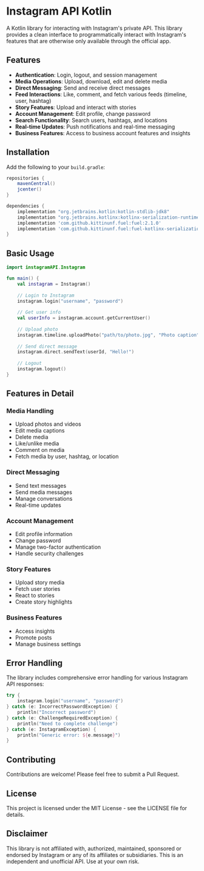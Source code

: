 # Instagram API Kotlin

A Kotlin library for interacting with Instagram's private API. This library provides a clean interface to programmatically interact with Instagram's features that are otherwise only available through the official app.

## Features

- **Authentication**: Login, logout, and session management
- **Media Operations**: Upload, download, edit and delete media
- **Direct Messaging**: Send and receive direct messages
- **Feed Interactions**: Like, comment, and fetch various feeds (timeline, user, hashtag)
- **Story Features**: Upload and interact with stories
- **Account Management**: Edit profile, change password
- **Search Functionality**: Search users, hashtags, and locations
- **Real-time Updates**: Push notifications and real-time messaging
- **Business Features**: Access to business account features and insights

## Installation

Add the following to your `build.gradle`:

```gradle
repositories {
    mavenCentral()
    jcenter()
}

dependencies {
    implementation "org.jetbrains.kotlin:kotlin-stdlib-jdk8"
    implementation "org.jetbrains.kotlinx:kotlinx-serialization-runtime:0.11.1"
    implementation 'com.github.kittinunf.fuel:fuel:2.1.0'
    implementation 'com.github.kittinunf.fuel:fuel-kotlinx-serialization:2.1.0'
}
```

## Basic Usage

```kotlin
import instagramAPI.Instagram

fun main() {
    val instagram = Instagram()
    
    // Login to Instagram
    instagram.login("username", "password")
    
    // Get user info
    val userInfo = instagram.account.getCurrentUser()
    
    // Upload photo
    instagram.timeline.uploadPhoto("path/to/photo.jpg", "Photo caption")
    
    // Send direct message
    instagram.direct.sendText(userId, "Hello!")
    
    // Logout
    instagram.logout()
}
```

## Features in Detail

### Media Handling
- Upload photos and videos
- Edit media captions
- Delete media
- Like/unlike media
- Comment on media
- Fetch media by user, hashtag, or location

### Direct Messaging
- Send text messages
- Send media messages
- Manage conversations
- Real-time updates

### Account Management
- Edit profile information
- Change password
- Manage two-factor authentication
- Handle security challenges

### Story Features
- Upload story media
- Fetch user stories
- React to stories
- Create story highlights

### Business Features
- Access insights
- Promote posts
- Manage business settings

## Error Handling

The library includes comprehensive error handling for various Instagram API responses:

```kotlin
try {
    instagram.login("username", "password")
} catch (e: IncorrectPasswordException) {
    println("Incorrect password")
} catch (e: ChallengeRequiredException) {
    println("Need to complete challenge")
} catch (e: InstagramException) {
    println("Generic error: ${e.message}")
}
```

## Contributing

Contributions are welcome! Please feel free to submit a Pull Request.

## License

This project is licensed under the MIT License - see the LICENSE file for details.

## Disclaimer

This library is not affiliated with, authorized, maintained, sponsored or endorsed by Instagram or any of its affiliates or subsidiaries. This is an independent and unofficial API. Use at your own risk.
